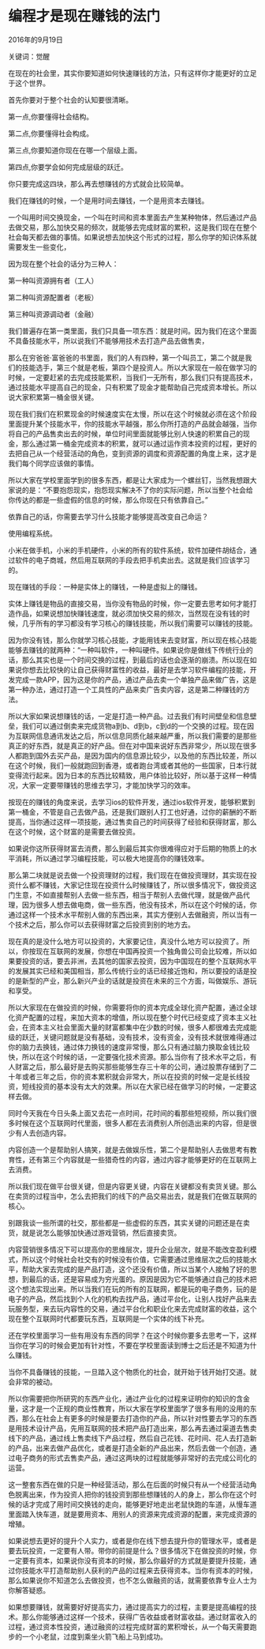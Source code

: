 # 编程才是现在赚钱的法门

2016年的9月19日

关键词：觉醒

在现在的社会里，其实你要知道如何快速赚钱的方法，只有这样你才能更好的立足于这个世界。

首先你要对于整个社会的认知要很清晰。

第一点,你要懂得社会结构。

第二点,你要懂得社会构成。

第三点,你要知道你现在在哪一个层级上面。

第四点,你要学会如何完成层级的跃迁。

你只要完成这四块，那么再去想赚钱的方式就会比较简单。

我们在赚钱的时候，一个是用时间去赚钱，一个是用资本去赚钱。

一个叫用时间交换现金，一个叫在时间和资本里面去产生某种物体，然后通过产品去做交易，那么加快交易的频次，就能够去完成财富的累积，这是我们现在在整个社会每天都去做的事情。如果说想去加快这个形式的过程，那么你学的知识体系就需要发生一些变化，

因为现在整个社会的话分为三种人：

第一种叫资源拥有者（工人）

第二种叫资源配置者（老板）

第三种叫资源调动者（金融）

我们普遍存在第一类里面，我们只具备一项东西：就是时间。因为我们在这个里面不具备技能水平，所以说我们不能够用技术去打造产品去做售卖，

那么在穷爸爸·富爸爸的书里面，我们的人有四种，第一个叫员工，第二个就是我们的技能选手，第三个就是老板，第四个是投资人。所以大家现在一般在做学习的时候，一定要赶紧的去完成技能累积，当我们一无所有，那么我们只有提高技术，通过技能水平提高自己的现金，只有积累了现金才能帮助自己完成资本增长。所以说大家积累第一桶金很关键。

现在我们我们在积累现金的时候速度实在太慢，所以在这个时候就必须在这个阶段里面提升某个技能水平，你的技能水平越强，那么你所打造的产品就会越强，当你将自己的产品售卖出去的时候，单位时间里面就能够比别人快速的积累自己的现金，那么通过第一桶金完成资本的积累，就可以通过运作资本投资的过程，更好的去把自己从一个经营活动的角色，变到资源的调度和资源配置的角度上来，这才是我们每个同学应该做的事情。

所以大家在学校里面学到的很多东西，都是让大家成为一个螺丝钉，当然我想跟大家说的是：“不要抱怨现实，抱怨现实解决不了你的实际问题，所以当整个社会给你传达的都是一些虚假的信息的时候，那么你现在只有依靠自己。”

依靠自己的话，你需要去学习什么技能才能够提高改变自己命运？

使用编程系统。

小米在做手机，小米的手机硬件，小米的所有的软件系统，软件加硬件胡结合，通过软件的电子商城，然后用互联网的手段去把手机卖出去。这就是我们应该学习的。

现在赚钱的手段：一种是实体上的赚钱，一种是虚拟上的赚钱。

实体上赚钱是物品的直接交易，当你没有物品的时候，你一定要去思考如何才能打造作品，如果说想加快赚钱速度，就必须加快交易的频次，当然现在没有钱的时候，几乎所有的学习都没有学习核心的赚钱技能，所以我们需要可以赚钱的技能。

因为你没有钱，那么你就学习核心技能，才能用钱来去变财富，所以现在核心技能能够去赚钱的就两种：“一种叫软件，一种叫硬件。如果说你是做线下传统行业的话，那么其实也是一个时间交换的过程，到最后的话也会逐渐的崩溃。所以现在如果说你想去比较快的让自己获得财富性的收益，最好是去学习软件编程的技能，开发完成一款APP，因为这是你的产品，通过产品去卖一个单独产品来做广告，这是第一种办法，通过打造一个工具性的产品来卖广告卖内容，这是第二种赚钱的方法。

所以大家如果说想赚钱的话，一定是打造一种产品。过去我们有时间壁垒和信息壁垒，我们可以通过倒卖来完成货物a到b、d到b，c到d的一个交换的过程。现在因为互联网信息通讯发达之后，所以信息同质化越来越严重，所以我们需要的是那些真正的好东西，就是真正的好产品。但在对中国来说好东西非常少，所以现在很多人都跑到国外去买产品，是因为国内的信息源比较少，以及他的东西比较差，所以在这个时候，我们一般就跑回到香港，或者跑台湾或者其他的一些国家，日本行就变得流行起来。因为日本的东西比较精致，用户体验比较好，所以基于这样一种情况，大家一定要带赚钱的思维去学习，才能加快学习的效率。

按现在的赚钱的角度来说，去学习ios的软件开发，通过ios软件开发，能够积累到第一桶金，不管是自己去做产品，还是我们跟别人打工也好通，过你的薪酬的不断提高，当你通过这样一项技能，通过售卖自己的时间获得了经验和获得财富，那么在这个时候，这个财富的是需要去做投资。

如果说你这所获得财富去消费，那么到最后其实你很难得应对于后期的物质上的水平消耗，所以通过学习编程技能，可以极大地提高你的赚钱效率。

那么第二块就是说去做一个投资理财的过程，我们现在在做投资理财，其实现在投资什么都不赚钱，大家记住现在投资什么时候赚钱了，所以很多情况下，做投资这门生意，不如直接帮别人去做一些东西，相当于帮别人去做代理，就是做产品代理，因为很多人想去做电商，做一些东西，他没有技术，所以在这个时候的话，你通过这样一个技术水平帮别人做的东西出来，其实方便别人去做融资，所以当有一个技术之后，那么你可以去获得财富之后投资到别的地方去。

现在真的是没什么地方可以投资的，大家要记住，真没什么地方可以投资了。所以，你按现在互联网的发展，你想在中国再投资一个独角兽公司会比较难，所以如果要投资的话，要去非洲，去其他的国家去投资，因为中国现在的整个互联网水平的发展其实已经和美国相当，那么传统行业的话已经接近饱和，所以要投的话是投的是新型的产业，那么新兴产业的话就是投资在未来的三个方面，叫做娱乐、游玩和享受。

所以大家现在在做投资的时候，你需要将你的资本完成全球化资产配置，通过全球化资产配置的过程，来加大资本的增值，所以现在整个时代已经变成了资本主义社会，在资本主义社会里面大量的财富都集中在少数的时候，很多人都很难去完成能级的跃迁，关键问题就是没有基础，没有技术，没有资金，没有技术就很难得通过你的脑力去换钱，通过体力换钱的速度非常慢，那么只有通过脑力换取金钱比较快，所以在这个时候的话，一定要强化技术资源。那么当你有了技术水平之后，有人财富之后，那么最好是去购买那些能够生存三十年的公司，通过股票存储到了二十年或者三年之后，你的资本累积就会非常大，所以在投资的时候一定是长线投资，短线投资的基本没有太大的效果。所以在大家已经在做学习的时候，一定要这样去做。

同时今天我在今日头条上面又去花一点时间，花时间的看那些短视频，所以我们很多时候在这个互联网时代里面，很多人都在去消费别人所创造出来的内容，但是很少有人去创造内容。

内容创造一个是帮助别人搞笑，就是去做娱乐性，第二个是帮助别人去做思考有教育性，还有第三个内容就是一些猎奇性的内容，通过内容才能够更好的在互联网上去消费。

所以我们现在做平台很关键，但是内容更关键，内容在关键都没有卖货关键。那么在卖货的过程当中，怎么去把我们的线下的产品交易出去，就是我们在做互联网的核心。

别跟我谈一些所谓的社交，那些都是一些虚假的东西，其实关键的问题还是在卖货，就是说怎么能够加快通过游戏营销，然后直接卖货。

内容营销很多情况下可以提高你的思维层次，提升企业层次，就是不能改变盈利模式，所以这个时候社会社交有的时候没有价值，它需要通过思维层次之后的技能水平，帮助大家去完成的是产品打造，这个还没有价值，所以当某个人接触了好的思想，到最后的话，还是容易成为穷光蛋的。原因是因为它不能够通过自己的技术把这个想法实现出来。所以当我们在玩的所有的互联网，都是玩的电子商务，玩的是电子的产品，然后找到个人化的机构去找产品，通过平台化，让别人找好产品来去玩服务型，来去玩内容性的交易，通过平台化和职业化来去完成财富的收益，这个现在整个互联网时代都要玩东西，互联网是一个实体的线下补充。

还在学校里面学习一些有用没有东西的同学？在这个时候你要多去思考一下，这样当你在学习的时候会更加有针对性，不要在学校里面读到博士之后还是不知道为什么赚钱。

当你不具备赚钱的技能，一旦踏入这个物质化的社会，就开始于钱开始打交道。就会非常的被动。

所以你需要把你所研究的东西产业化，通过产业化的过程来证明你的知识的含金量，这才是一个正规的商业性教育，所以大家在学校里面学了很多有用的没用的东西，那么在社会上有更多的时候是要去打造你的产品，所以针对性要去学习的东西是用技术设计产品，先用互联网的技术把产品打造出来，那么再去通过渠道去售卖线下的产品，通过线上售卖线下产品过程，然后自己花钱、花时间、花人去打造新的产品，出来去做产品优化，或者是打造全新的产品出来，然后去做一个创造，通过电子商务的形式去售卖产品，通过这两块的过程就能够非常好的去完成公司化的运营。

这一整套东西在做的只是一种经营活动，那么在后面的时候只有从一个经营活动角色脱离出来，作为投资人把你的钱投资到那些想赚钱的人的身上，那么你在这个时候的话才完成了用时间交换钱的走向，能够更好地走出老鼠快跑的车道，从慢车道里面踏入快车道，就是要用资本、用别人的资源来完成资源的配置，来完成资源的增殖。

如果说想去更好的提升个人实力，或者是你在线下想去提升你的管理水平，或者是要去玩投资，一定要有人带。带你的前提是什么？很多情况下在做投资的时候，你一定要有资本，如果说你没有资本的时候，那么你最好的方式就是要提升技能，通过你技能水平打造帮助别人获利的产品的过程来去获得资本。当你有资本的时候，那么如果说你不知道怎么去做投资，也不怎么做融资的话，就需要依靠专业人士为你解答疑惑。

如果想要赚钱，就需要好好提高实力，通过提高实力的过程，主要是提高编程的技术。那么你能够通过这样一个技术，获得广告收益或者财富收益。通过财富收入的过程，通过资本性投资，通过融资的过程完成财富的累积增长，从一个每天需要跑步的一个小老鼠，过度到乘坐火箭飞船上马到成功。
